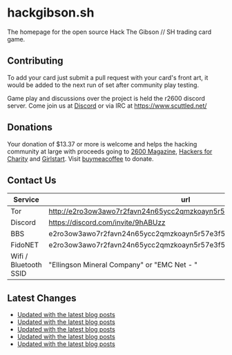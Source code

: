 # hackgibson.sh
The homepage for the open source Hack The Gibson // SH trading card game.


## Contributing

To add your card just submit a pull request with your card's front art, it would be added to the next run of set after community play testing.

Game play and discussions over the project is held the r2600 discord server. Come join us at [Discord](https://discord.com/invite/9hABUzz) or via IRC at https://www.scuttled.net/


## Donations

Your donation of $13.37 or more is welcome and helps the hacking community at large with proceeds going to [2600 Magazine](https://2600.com/), [Hackers for Charity](https://hackersforcharity.org) and [Girlstart](https://girlstart.org).  Visit [buymeacoffee](https://www.buymeacoffee.com/hackgibson.sh) to donate.


## Contact Us

Service | url
-|-
Tor | http://e2ro3ow3awo7r2favn24n65ycc2qmzkoayn5r57e3f56nvjwdcgg32ad.onion
Discord | https://discord.com/invite/9hABUzz
BBS | e2ro3ow3awo7r2favn24n65ycc2qmzkoayn5r57e3f56nvjwdcgg32ad.onion:23
FidoNET | e2ro3ow3awo7r2favn24n65ycc2qmzkoayn5r57e3f56nvjwdcgg32ad.onion:24554
Wifi / Bluetooth SSID | "Ellingson Mineral Company" or "EMC Net - <fidonet address>"

## Latest Changes
<!-- BLOG-POST-LIST:START -->
- [Updated with the latest blog posts](https://github.com/DFW2600/hackgibson.sh/commit/46d8e8a61890bfb8efaf3c98ebb68ab41699f11b)
- [Updated with the latest blog posts](https://github.com/DFW2600/hackgibson.sh/commit/2e46886dc620757b962331dc976c2f42843fcf2c)
- [Updated with the latest blog posts](https://github.com/DFW2600/hackgibson.sh/commit/6d3279f909a9c5850b4302ac8a88116505995a55)
- [Updated with the latest blog posts](https://github.com/DFW2600/hackgibson.sh/commit/3770fd425c5218135a239a7f348b7dcb8f48de6d)
- [Updated with the latest blog posts](https://github.com/DFW2600/hackgibson.sh/commit/2b2010c57be09fc495fa2c214f66b8b4fcb0495d)
<!-- BLOG-POST-LIST:END -->

